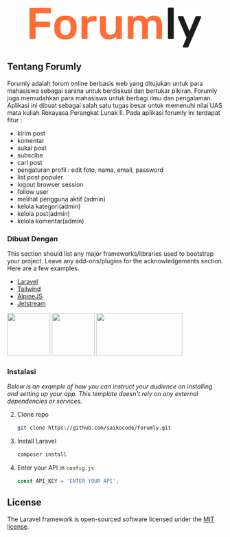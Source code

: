 <p align="center"><a href="https:/" target="_blank"><img src="public/img/logo/logo.svg" width="400"></a></p>


## Tentang Forumly


Forumly adalah forum online berbasis web yang ditujukan untuk para mahasiswa sebagai sarana untuk berdiskusi dan bertukar pikiran. Forumly juga memudahkan para mahasiswa untuk berbagi ilmu dan pengalaman. Aplikasi ini dibuat sebagai salah satu tugas besar untuk memenuhi nilai UAS mata kuliah Rekayasa Perangkat Lunak II.
Pada aplikasi forumly ini terdapat fitur :
- kirim post
- komentar
- sukai post
- subscibe
- cari post
- pengaturan profil : edit foto, nama, email, password
- list post populer
- logout browser session
- follow user
- melihat pengguna aktif (admin)
- kelola kategori(admin)
- kelola post(admin)
- kelola komentar(admin)


### Dibuat Dengan

This section should list any major frameworks/libraries used to bootstrap your project. Leave any add-ons/plugins for the acknowledgements section. Here are a few examples.


* [Laravel](https://laravel.com)
* [Tailwind](https://getbootstrap.com)
* [AlpineJS](https://alpinejs.dev/)
* [Jetstream](https://jetstream.laravel.com/2.x/introduction.html)


<a href="https://cdnlogo.com/logo/laravel_40397.html"><img src="https://cdn.cdnlogo.com/logos/l/23/laravel.svg" width="100" height="100"></a>
<a href="https://cdnlogo.com/logo/tailwindcss_42966.html"><img src="https://cdn.cdnlogo.com/logos/t/58/tailwindcss.svg" width="100" height="100"></a>
<a href="https://laravelnews.imgix.net/images/jetstream.png?ixlib=php-3.3.1"><img src="https://laravelnews.imgix.net/images/jetstream.png?ixlib=php-3.3.1" width="200" height="100"></a>



### Instalasi

_Below is an example of how you can instruct your audience on installing and setting up your app. This template doesn't rely on any external dependencies or services._


2. Clone repo
   ```sh
   git clone https://github.com/saikocode/forumly.git
   ```
3. Install Laravel
   ```sh
   composer install
   ```
4. Enter your API in `config.js`
   ```js
   const API_KEY = 'ENTER YOUR API';
   ```

## License

The Laravel framework is open-sourced software licensed under the [MIT license](https://opensource.org/licenses/MIT).
